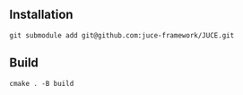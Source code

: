 ## Installation

```shell
git submodule add git@github.com:juce-framework/JUCE.git
```

## Build

```shell
cmake . -B build
```